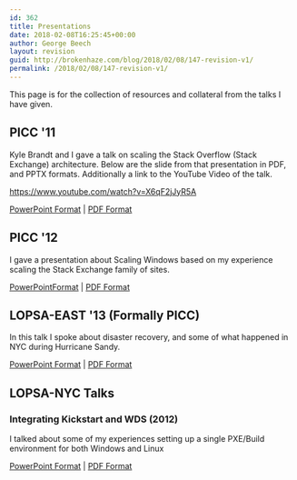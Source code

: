 ```yaml
---
id: 362
title: Presentations
date: 2018-02-08T16:25:45+00:00
author: George Beech
layout: revision
guid: http://brokenhaze.com/blog/2018/02/08/147-revision-v1/
permalink: /2018/02/08/147-revision-v1/
---
```

This page is for the collection of resources and collateral from the talks I have given.

<h2>PICC '11</h2>
Kyle Brandt and I gave a talk on scaling the Stack Overflow (Stack Exchange) architecture. Below are the slide from that presentation in PDF, and PPTX formats. Additionally a link to the YouTube Video of the talk.

https://www.youtube.com/watch?v=X6qF2jJyR5A

<a href="http://brokenhaze.com/blog/wp-content/uploads/2013/05/PICC-2011.pptx">PowerPoint Format</a> |
<a href="http://brokenhaze.com/blog/wp-content/uploads/2013/05/PICC-2011.pdf">PDF Format</a>

<h2> PICC '12</h2>
I gave a presentation about Scaling Windows based on my experience scaling the Stack Exchange family of sites.

<a href="http://brokenhaze.com/blog/wp-content/uploads/2013/05/Scaling-Windows-Stack-Exchange-2012.pptx">PowerPointFormat</a> |
<a href="http://brokenhaze.com/blog/wp-content/uploads/2013/05/Scaling-Windows-Stack-Exchange-2012.pdf">PDF Format</a>

<h2> LOPSA-EAST '13 (Formally PICC) </h2>
In this talk I spoke about disaster recovery, and some of what happened in NYC during Hurricane Sandy.

<a href="http://brokenhaze.com/blog/wp-content/uploads/2013/05/2013-Preso.ppt">PowerPoint Format</a> |
<a href="http://brokenhaze.com/blog/wp-content/uploads/2013/05/2013-Preso.pdf">PDF Format</a>


<h2> LOPSA-NYC Talks </h2>
<h3> Integrating Kickstart and WDS (2012)</h3>
I talked about some of my experiences setting up a single PXE/Build environment for both Windows and Linux

<a href="http://brokenhaze.com/blog/wp-content/uploads/2013/05/Integrating-Kickstart-and-Windows-Deployment-Services.pptx">PowerPoint Format</a> |
<a href="http://brokenhaze.com/blog/wp-content/uploads/2013/05/Integrating-Kickstart-and-Windows-Deployment-Services.pdf">PDF Format</a>




